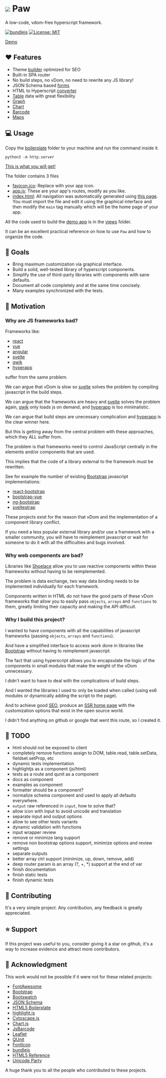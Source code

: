 # ![](favicon.ico) Paw
  A low-code, vdom-free hyperscript framework.

  [![bundlejs](https://deno.bundlejs.com/badge?q=https://raw.githubusercontent.com/marcodpt/paw/main/index.js&treeshake=[*]&text=%22export+default+paw%22)](https://bundlejs.com/?q=https://raw.githubusercontent.com/marcodpt/paw/main/index.js&treeshake=[*]&text=%22export+default+paw%22)
  [![License: MIT](https://img.shields.io/badge/License-MIT-yellow.svg)](https://opensource.org/licenses/MIT)

  [Demo](https://marcodpt.github.io/paw/)

## ❤️ Features
 - Theme [builder](https://marcodpt.github.io/paw/#/settings) optimized for SEO
 - Built-in SPA router
 - No build steps, no vDom, no need to rewrite any JS library!
 - JSON Schema based [forms](https://marcodpt.github.io/paw/#/example/form/4)
 - HTML to Hyperscript [converter](https://marcodpt.github.io/paw/#/converter)
 - [Table](https://marcodpt.github.io/paw/#/users) data with great flexibility
 - [Graph](https://marcodpt.github.io/paw/#/example/graph/0)
 - [Chart](https://marcodpt.github.io/paw/#/example/chart/0)
 - [Barcode](https://marcodpt.github.io/paw/#/example/barcode/0)
 - [Maps](https://marcodpt.github.io/paw/#/example/map/1)

## 💻 Usage
Copy the [boilerplate](https://github.com/marcodpt/paw/tree/main/boilerplate)
folder to your machine and run the command inside it.

```
python3 -m http.server
```

[This is what you will get!](https://marcodpt.github.io/paw/boilerplate/)


The folder contains 3 files
 - [favicon.ico](https://raw.githubusercontent.com/marcodpt/paw/main/boilerplate/favicon.ico):
Replace with your app icon.
 - [app.js](https://github.com/marcodpt/paw/blob/main/boilerplate/app.js):
These are your app's routes, modify as you like.
 - [index.html](https://github.com/marcodpt/paw/blob/main/boilerplate/index.html):
All navigation was automatically generated using
[this page](https://marcodpt.github.io/paw/#/settings).
You must import the file and edit it using the graphical interface and
then modify the `main` tag manually which will be the home page of your app.

All the code used to build the [demo app](https://marcodpt.github.io/paw/)
is in the [views](https://github.com/marcodpt/paw/tree/main/views) folder.

It can be an excellent practical reference on how to use `Paw` and
how to organize the code.

## 🎯 Goals
 - Bring maximum customization via graphical interface.
 - Build a solid, well-tested library of hyperscript components.
 - Simplify the use of third-party libraries with components with sane defaults.
 - Document all code completely and at the same time concisely.
 - Many examples synchronized with the tests.

## 📢 Motivation

### Why are JS frameworks bad?
Frameworks like:

 - [react](https://github.com/facebook/react)
 - [vue](https://github.com/vuejs/core)
 - [angular](https://github.com/angular/angular)
 - [svelte](https://github.com/sveltejs/svelte)
 - [qwik](https://github.com/QwikDev/qwik)
 - [hyperapp](https://github.com/jorgebucaran/hyperapp)

suffer from the same problem.

We can argue that vDom is slow so [svelte](https://github.com/sveltejs/svelte)
solves the problem by compiling javascript in the build steps.

We can argue that the frameworks are heavy and
[svelte](https://github.com/sveltejs/svelte) solves the problem again,
[qwik](https://github.com/QwikDev/qwik) only loads js on demand,
and [hyperapp](https://github.com/jorgebucaran/hyperapp) is too minimalistic.

We can argue that build steps are unecessary complication and 
[hyperapp](https://github.com/jorgebucaran/hyperapp) is the clear winner here.

But this is getting away from the central problem with these approaches, which
they ALL suffer from.

The problem is that frameworks need to control JavaScript centrally in the
elements and/or components that are used.

This implies that the code of a library external to the framework must be
rewritten.

See for example the number of existing [Bootstrap](https://getbootstrap.com/)
javascript implementations:
 
 - [react-bootstrap](https://github.com/react-bootstrap/react-bootstrap)
 - [bootstrap-vue](https://github.com/bootstrap-vue/bootstrap-vue)
 - [ng-bootstrap](https://github.com/ng-bootstrap/ng-bootstrap)
 - [sveltestrap](https://github.com/bestguy/sveltestrap)

These projects exist for the reason that vDom and the implementation of a
component library conflict.

If you need a less popular external library and/or use a framework with a
smaller community, you will have to reimplement javascript or wait for someone
to do it with all the difficulties and bugs involved.

### Why web components are bad?

Libraries like [Shoelace](https://github.com/shoelace-style/shoelace) allow you
to use reactive components within these frameworks without having to be
reimplemented.

The problem is data exchange, two way data binding needs to be implemented
individually for each framework.

Components written in HTML do not have the good parts of these vDom frameworks
that allow you to easily pass `objects`, `arrays` and `functions` to them,
greatly limiting their capacity and making the API difficult.

### Why I build this project?

I wanted to have components with all the capabilities of javascript frameworks
(passing `objects`, `arrays` and `functions`).

And have a simplified interface to access work done in libraries like
[Bootstrap](https://getbootstrap.com/) without having to reimplement
javascript.

The fact that using hyperscript allows you to encapsulate the logic of the
components in small modules that make the weight of the vDom unnecessary.

I didn't want to have to deal with the complications of build steps.

And I wanted the libraries I used to only be loaded when called (using es6
modules or dynamically adding the script to the page).

And to achieve good
[SEO](https://en.wikipedia.org/wiki/Search_engine_optimization),
produce an [SSR home page](https://marcodpt.github.io/paw/#/settings)
with the customization options that exist in the open source world.

I didn't find anything on github or google that went this route,
so I created it.

## 🔧 TODO
 - html should not be exposed to client
 - completely remove functions assign to DOM, table.read, table.setData,
fieldset.setProp, etc
 - dynamic tests implementation
 - highlightjs as a component (js/html)
 - tests as a route and qunit as a component
 - docs as component
 - examples as component
 - formatter should be a component?
 - normalize schema component and used to apply all defaults everywhere.
 - `output` raw referenced in `input`, how to solve that?
 - allow icon with input to avoid unicode and translation
 - separate input and output options
 - allow to see other tests variants
 - dynamic validation with functions
 - input wrapper review
 - remove or minimize lang support
 - remove non bootstrap options support, minimize options and review settings
 - separate outputs
 - better array ctrl support (minimize, up, down, remove, add)
 - deep router param is an array (?, +, \*) support at the end of var
 - finish documentation
 - finish static tests
 - finish dynamic tests

## 🤝 Contributing
It's a very simple project.
Any contribution, any feedback is greatly appreciated.

## ⭐ Support
If this project was useful to you, consider giving it a star on github, it's a
way to increase evidence and attract more contributors.

## 🙏 Acknowledgment
This work would not be possible if it were not for these related projects:
 - [FontAwesome](https://fontawesome.com/)
 - [Bootstrap](https://getbootstrap.com/)
 - [Bootswatch](https://bootswatch.com/)
 - [JSON Schema](https://json-schema.org/)
 - [HTML5 Boilerplate](https://html5boilerplate.com/)
 - [highlight.js](https://highlightjs.org/)
 - [Cytoscape.js](https://js.cytoscape.org/)
 - [Chart.js](https://www.chartjs.org/)
 - [JsBarcode](https://lindell.me/JsBarcode/)
 - [Leaflet](https://leafletjs.com/)
 - [QUnit](https://qunitjs.com/)
 - [FontIcon](https://gauger.io/fonticon/)
 - [bundlejs](https://bundlejs.com/)
 - [HTML5 Reference](https://www.w3schools.com/TAGS/default.asp)
 - [Unicode Party](https://unicode.party/)

A huge thank you to all the people who contributed to these projects.
